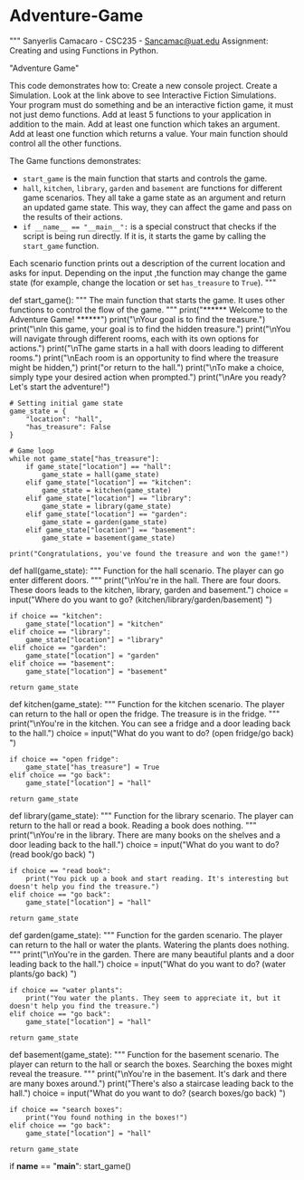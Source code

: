 # Adventure-Game
"""
Sanyerlis Camacaro - CSC235 - Sancamac@uat.edu Assignment:
Creating and using Functions in Python.

"Adventure Game"

This code demonstrates how to:
Create a new console project.
 Create a Simulation. Look at the link above to see Interactive Fiction Simulations.
Your program must do something and be an interactive fiction game, it must not just demo functions.
Add at least 5 functions to your application in addition to the main.
Add at least one function which takes an argument.
Add at least one function which returns a value.
Your main function should control all the other functions.

The Game functions demonstrates:

- `start_game` is the main function that starts and controls the game.
- `hall`, `kitchen`, `library`, `garden` and `basement` are functions for different game scenarios.
They all take a game state as an argument and return an updated game state. This way, they can affect the game
and pass on the results of their actions.
- `if __name__ == "__main__":` is a special construct that checks if the script is being run directly. If it is,
it starts the game by calling the `start_game` function.

Each scenario function prints out a description of the current location and asks for input. Depending on the input
,the function may change the game state (for example, change the location or set `has_treasure` to `True`).
"""


def start_game():
    """
    The main function that starts the game. It uses other functions to control the flow of the game.
    """
    print("****** Welcome to the Adventure Game! ******")
    print("\nYour goal is to find the treasure.")
    print("\nIn this game, your goal is to find the hidden treasure.")
    print("\nYou will navigate through different rooms, each with its own options for actions.")
    print("\nThe game starts in a hall with doors leading to different rooms.")
    print("\nEach room is an opportunity to find where the treasure might be hidden,")
    print("or return to the hall.")
    print("\nTo make a choice, simply type your desired action when prompted.")
    print("\nAre you ready? Let's start the adventure!")

    # Setting initial game state
    game_state = {
        "location": "hall",
        "has_treasure": False
    }

    # Game loop
    while not game_state["has_treasure"]:
        if game_state["location"] == "hall":
            game_state = hall(game_state)
        elif game_state["location"] == "kitchen":
            game_state = kitchen(game_state)
        elif game_state["location"] == "library":
            game_state = library(game_state)
        elif game_state["location"] == "garden":
            game_state = garden(game_state)
        elif game_state["location"] == "basement":
            game_state = basement(game_state)

    print("Congratulations, you've found the treasure and won the game!")


def hall(game_state):
    """
    Function for the hall scenario. The player can go enter different doors.
    """
    print("\nYou're in the hall. There are four doors. These doors leads to the kitchen, library, garden and basement.")
    choice = input("Where do you want to go? (kitchen/library/garden/basement) ")

    if choice == "kitchen":
        game_state["location"] = "kitchen"
    elif choice == "library":
        game_state["location"] = "library"
    elif choice == "garden":
        game_state["location"] = "garden"
    elif choice == "basement":
        game_state["location"] = "basement"

    return game_state


def kitchen(game_state):
    """
    Function for the kitchen scenario. The player can return to the hall or open the fridge.
    The treasure is in the fridge.
    """
    print("\nYou're in the kitchen. You can see a fridge and a door leading back to the hall.")
    choice = input("What do you want to do? (open fridge/go back) ")

    if choice == "open fridge":
        game_state["has_treasure"] = True
    elif choice == "go back":
        game_state["location"] = "hall"

    return game_state


def library(game_state):
    """
    Function for the library scenario. The player can return to the hall or read a book. Reading a book does nothing.
    """
    print("\nYou're in the library. There are many books on the shelves and a door leading back to the hall.")
    choice = input("What do you want to do? (read book/go back) ")

    if choice == "read book":
        print("You pick up a book and start reading. It's interesting but doesn't help you find the treasure.")
    elif choice == "go back":
        game_state["location"] = "hall"

    return game_state


def garden(game_state):
    """
    Function for the garden scenario. The player can return to the hall or water the plants.
    Watering the plants does nothing.
    """
    print("\nYou're in the garden. There are many beautiful plants and a door leading back to the hall.")
    choice = input("What do you want to do? (water plants/go back) ")

    if choice == "water plants":
        print("You water the plants. They seem to appreciate it, but it doesn't help you find the treasure.")
    elif choice == "go back":
        game_state["location"] = "hall"

    return game_state


def basement(game_state):
    """
    Function for the basement scenario. The player can return to the hall or search the boxes.
    Searching the boxes might reveal the treasure.
    """
    print("\nYou're in the basement. It's dark and there are many boxes around.")
    print("There's also a staircase leading back to the hall.")
    choice = input("What do you want to do? (search boxes/go back) ")

    if choice == "search boxes":
        print("You found nothing in the boxes!")
    elif choice == "go back":
        game_state["location"] = "hall"

    return game_state


if __name__ == "__main__":
    start_game()
